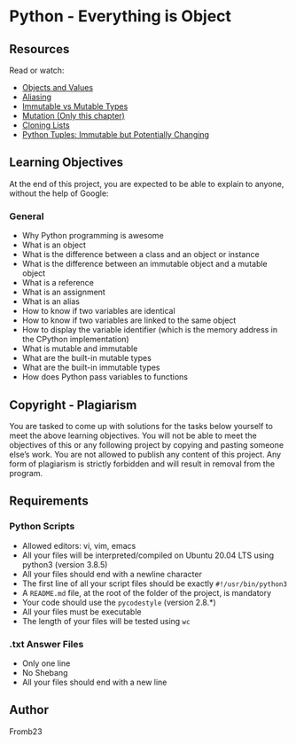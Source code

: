 # Python - Everything is Object

## Resources

Read or watch:

- [Objects and Values](https://docs.python.org/3/reference/datamodel.html#objects-values)
- [Aliasing](https://docs.python.org/3/reference/datamodel.html#aliasing)
- [Immutable vs Mutable Types](https://docs.python.org/3/reference/datamodel.html#objects-values)
- [Mutation (Only this chapter)](https://docs.python.org/3/reference/datamodel.html#objects-values)
- [Cloning Lists](https://docs.python.org/3/reference/datamodel.html#cloning-lists)
- [Python Tuples: Immutable but Potentially Changing](https://docs.python.org/3/reference/datamodel.html#tuples)

## Learning Objectives

At the end of this project, you are expected to be able to explain to anyone, without the help of Google:

### General

- Why Python programming is awesome
- What is an object
- What is the difference between a class and an object or instance
- What is the difference between an immutable object and a mutable object
- What is a reference
- What is an assignment
- What is an alias
- How to know if two variables are identical
- How to know if two variables are linked to the same object
- How to display the variable identifier (which is the memory address in the CPython implementation)
- What is mutable and immutable
- What are the built-in mutable types
- What are the built-in immutable types
- How does Python pass variables to functions

## Copyright - Plagiarism

You are tasked to come up with solutions for the tasks below yourself to meet the above learning objectives. You will not be able to meet the objectives of this or any following project by copying and pasting someone else’s work. You are not allowed to publish any content of this project. Any form of plagiarism is strictly forbidden and will result in removal from the program.

## Requirements

### Python Scripts

- Allowed editors: vi, vim, emacs
- All your files will be interpreted/compiled on Ubuntu 20.04 LTS using python3 (version 3.8.5)
- All your files should end with a newline character
- The first line of all your script files should be exactly `#!/usr/bin/python3`
- A `README.md` file, at the root of the folder of the project, is mandatory
- Your code should use the `pycodestyle` (version 2.8.*)
- All your files must be executable
- The length of your files will be tested using `wc`

### .txt Answer Files

- Only one line
- No Shebang
- All your files should end with a new line

## Author

Fromb23
